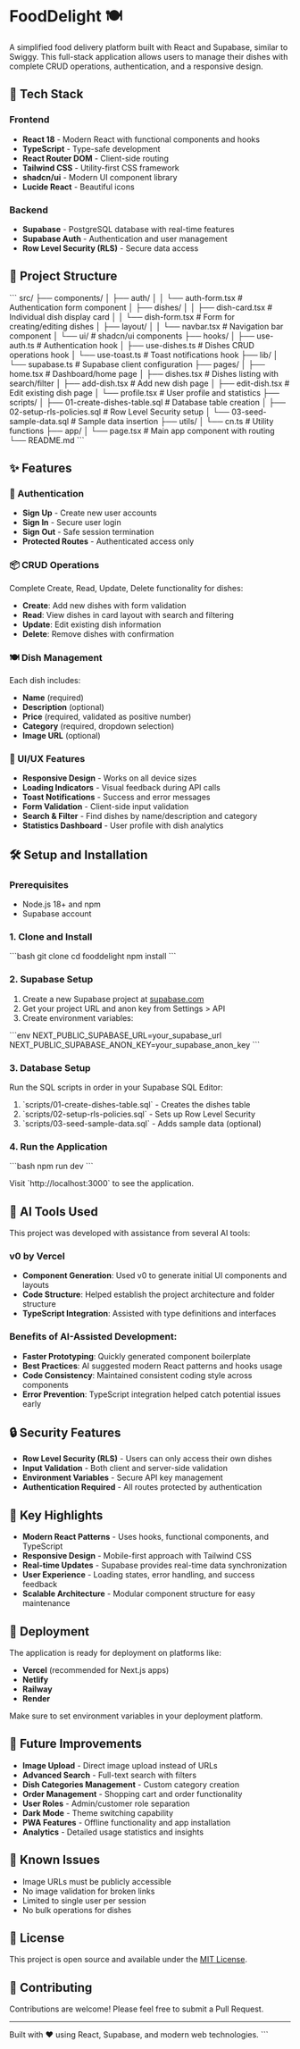 # FoodDelight 🍽️

A simplified food delivery platform built with React and Supabase, similar to Swiggy. This full-stack application allows users to manage their dishes with complete CRUD operations, authentication, and a responsive design.

## 🚀 Tech Stack

### Frontend
- **React 18** - Modern React with functional components and hooks
- **TypeScript** - Type-safe development
- **React Router DOM** - Client-side routing
- **Tailwind CSS** - Utility-first CSS framework
- **shadcn/ui** - Modern UI component library
- **Lucide React** - Beautiful icons

### Backend
- **Supabase** - PostgreSQL database with real-time features
- **Supabase Auth** - Authentication and user management
- **Row Level Security (RLS)** - Secure data access

## 📁 Project Structure

\`\`\`
src/
├── components/
│   ├── auth/
│   │   └── auth-form.tsx          # Authentication form component
│   ├── dishes/
│   │   ├── dish-card.tsx          # Individual dish display card
│   │   └── dish-form.tsx          # Form for creating/editing dishes
│   ├── layout/
│   │   └── navbar.tsx             # Navigation bar component
│   └── ui/                        # shadcn/ui components
├── hooks/
│   ├── use-auth.ts                # Authentication hook
│   ├── use-dishes.ts              # Dishes CRUD operations hook
│   └── use-toast.ts               # Toast notifications hook
├── lib/
│   └── supabase.ts                # Supabase client configuration
├── pages/
│   ├── home.tsx                   # Dashboard/home page
│   ├── dishes.tsx                 # Dishes listing with search/filter
│   ├── add-dish.tsx               # Add new dish page
│   ├── edit-dish.tsx              # Edit existing dish page
│   └── profile.tsx                # User profile and statistics
├── scripts/
│   ├── 01-create-dishes-table.sql # Database table creation
│   ├── 02-setup-rls-policies.sql  # Row Level Security setup
│   └── 03-seed-sample-data.sql    # Sample data insertion
├── utils/
│   └── cn.ts                      # Utility functions
├── app/
│   └── page.tsx                   # Main app component with routing
└── README.md
\`\`\`

## ✨ Features

### 🔐 Authentication
- **Sign Up** - Create new user accounts
- **Sign In** - Secure user login
- **Sign Out** - Safe session termination
- **Protected Routes** - Authenticated access only

### 📦 CRUD Operations
Complete Create, Read, Update, Delete functionality for dishes:

- **Create**: Add new dishes with form validation
- **Read**: View dishes in card layout with search and filtering
- **Update**: Edit existing dish information
- **Delete**: Remove dishes with confirmation

### 🍽️ Dish Management
Each dish includes:
- **Name** (required)
- **Description** (optional)
- **Price** (required, validated as positive number)
- **Category** (required, dropdown selection)
- **Image URL** (optional)

### 🎨 UI/UX Features
- **Responsive Design** - Works on all device sizes
- **Loading Indicators** - Visual feedback during API calls
- **Toast Notifications** - Success and error messages
- **Form Validation** - Client-side input validation
- **Search & Filter** - Find dishes by name/description and category
- **Statistics Dashboard** - User profile with dish analytics

## 🛠️ Setup and Installation

### Prerequisites
- Node.js 18+ and npm
- Supabase account

### 1. Clone and Install
\`\`\`bash
git clone <repository-url>
cd fooddelight
npm install
\`\`\`

### 2. Supabase Setup
1. Create a new Supabase project at [supabase.com](https://supabase.com)
2. Get your project URL and anon key from Settings > API
3. Create environment variables:

\`\`\`env
NEXT_PUBLIC_SUPABASE_URL=your_supabase_url
NEXT_PUBLIC_SUPABASE_ANON_KEY=your_supabase_anon_key
\`\`\`

### 3. Database Setup
Run the SQL scripts in order in your Supabase SQL Editor:
1. \`scripts/01-create-dishes-table.sql\` - Creates the dishes table
2. \`scripts/02-setup-rls-policies.sql\` - Sets up Row Level Security
3. \`scripts/03-seed-sample-data.sql\` - Adds sample data (optional)

### 4. Run the Application
\`\`\`bash
npm run dev
\`\`\`

Visit \`http://localhost:3000\` to see the application.

## 🤖 AI Tools Used

This project was developed with assistance from several AI tools:

### v0 by Vercel
- **Component Generation**: Used v0 to generate initial UI components and layouts
- **Code Structure**: Helped establish the project architecture and folder structure
- **TypeScript Integration**: Assisted with type definitions and interfaces
### Benefits of AI-Assisted Development:
- **Faster Prototyping**: Quickly generated component boilerplate
- **Best Practices**: AI suggested modern React patterns and hooks usage
- **Code Consistency**: Maintained consistent coding style across components
- **Error Prevention**: TypeScript integration helped catch potential issues early

## 🔒 Security Features

- **Row Level Security (RLS)** - Users can only access their own dishes
- **Input Validation** - Both client and server-side validation
- **Environment Variables** - Secure API key management
- **Authentication Required** - All routes protected by authentication

## 🌟 Key Highlights

- **Modern React Patterns** - Uses hooks, functional components, and TypeScript
- **Responsive Design** - Mobile-first approach with Tailwind CSS
- **Real-time Updates** - Supabase provides real-time data synchronization
- **User Experience** - Loading states, error handling, and success feedback
- **Scalable Architecture** - Modular component structure for easy maintenance

## 🚀 Deployment

The application is ready for deployment on platforms like:
- **Vercel** (recommended for Next.js apps)
- **Netlify**
- **Railway**
- **Render**

Make sure to set environment variables in your deployment platform.

## 🔮 Future Improvements

- **Image Upload** - Direct image upload instead of URLs
- **Advanced Search** - Full-text search with filters
- **Dish Categories Management** - Custom category creation
- **Order Management** - Shopping cart and order functionality
- **User Roles** - Admin/customer role separation
- **Dark Mode** - Theme switching capability
- **PWA Features** - Offline functionality and app installation
- **Analytics** - Detailed usage statistics and insights

## 🐛 Known Issues

- Image URLs must be publicly accessible
- No image validation for broken links
- Limited to single user per session
- No bulk operations for dishes

## 📄 License

This project is open source and available under the [MIT License](LICENSE).

## 🤝 Contributing

Contributions are welcome! Please feel free to submit a Pull Request.

---

Built with ❤️ using React, Supabase, and modern web technologies.
\`\`\`
